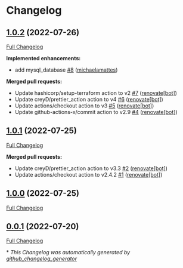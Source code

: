 # Changelog

## [1.0.2](https://github.com/T-Systems-MMS/terraform-azurerm-mysql/tree/1.0.2) (2022-07-26)

[Full Changelog](https://github.com/T-Systems-MMS/terraform-azurerm-mysql/compare/1.0.1...1.0.2)

**Implemented enhancements:**

- add mysql\_database [\#8](https://github.com/T-Systems-MMS/terraform-azurerm-mysql/pull/8) ([michaelamattes](https://github.com/michaelamattes))

**Merged pull requests:**

- Update hashicorp/setup-terraform action to v2 [\#7](https://github.com/T-Systems-MMS/terraform-azurerm-mysql/pull/7) ([renovate[bot]](https://github.com/apps/renovate))
- Update creyD/prettier\_action action to v4 [\#6](https://github.com/T-Systems-MMS/terraform-azurerm-mysql/pull/6) ([renovate[bot]](https://github.com/apps/renovate))
- Update actions/checkout action to v3 [\#5](https://github.com/T-Systems-MMS/terraform-azurerm-mysql/pull/5) ([renovate[bot]](https://github.com/apps/renovate))
- Update github-actions-x/commit action to v2.9 [\#4](https://github.com/T-Systems-MMS/terraform-azurerm-mysql/pull/4) ([renovate[bot]](https://github.com/apps/renovate))

## [1.0.1](https://github.com/T-Systems-MMS/terraform-azurerm-mysql/tree/1.0.1) (2022-07-25)

[Full Changelog](https://github.com/T-Systems-MMS/terraform-azurerm-mysql/compare/1.0.0...1.0.1)

**Merged pull requests:**

- Update creyD/prettier\_action action to v3.3 [\#2](https://github.com/T-Systems-MMS/terraform-azurerm-mysql/pull/2) ([renovate[bot]](https://github.com/apps/renovate))
- Update actions/checkout action to v2.4.2 [\#1](https://github.com/T-Systems-MMS/terraform-azurerm-mysql/pull/1) ([renovate[bot]](https://github.com/apps/renovate))

## [1.0.0](https://github.com/T-Systems-MMS/terraform-azurerm-mysql/tree/1.0.0) (2022-07-25)

[Full Changelog](https://github.com/T-Systems-MMS/terraform-azurerm-mysql/compare/0.0.1...1.0.0)

## [0.0.1](https://github.com/T-Systems-MMS/terraform-azurerm-mysql/tree/0.0.1) (2022-07-20)

[Full Changelog](https://github.com/T-Systems-MMS/terraform-azurerm-mysql/compare/d775a7fac06840e291a49032002fa46d792db266...0.0.1)



\* *This Changelog was automatically generated by [github_changelog_generator](https://github.com/github-changelog-generator/github-changelog-generator)*
